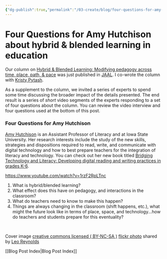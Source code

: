 ```yaml
---
{"dg-publish":true,"permalink":"/03-create/blog/four-questions-for-amy-hutchison-about-hybrid-and-blended-learning-in-education/","title":"Four Questions for Amy Hutchison about hybrid & blended learning in education","tags":["blended-learning","hybrid-learning","jaal"]}
---
```


# Four Questions for Amy Hutchison about hybrid & blended learning in education

Our column on [Hybrid & Blended Learning: Modifying pedagogy across time, place, path, & pace](http://wiobyrne.com/hybrid-blended-learning-modifying-pedagogy-across-time-place-path-and-pace/) was just published in [JAAL](http://onlinelibrary.wiley.com/doi/10.1002/jaal.463/abstract). I co-wrote the column with [Kristy Pytash](https://twitter.com/kpytash).

As a supplement to the column, we invited a series of experts to spend some time discussing the broader impact of the details presented. The end result is a series of _short_ video segments of the experts responding to a set of four questions about the column. You can review the video interview and four questions used at the bottom of this post.

### Four Questions for Amy Hutchison

[Amy Hutchison](https://twitter.com/HutchisonAmy) is an Assistant Professor of Literacy and at Iowa State University. Her research interests include the study of the new skills, strategies and dispositions required to read, write, and communicate with digital technology and how to best prepare teachers for the integration of literacy and technology. You can check out her new book titled [Bridging Technology and Literacy: Developing digital reading and writing practices in grades K-6](https://rowman.com/ISBN/9781442234956/Bridging-Technology-and-Literacy-Developing-Digital-Reading-and-Writing-Practices-in-Grades-K-6).

https://www.youtube.com/watch?v=1rzF2RpLTnc

1. What is hybrid/blended learning?
2. What effect does this have on pedagogy, and interactions in the classroom?
3. What do teachers need to know to make this happen?
4. Things are always changing in the classroom (shift happens, etc.), what might the future look like in terms of place, space, and technology...how do teachers and students prepare for this eventuality?

 

Cover image [creative commons licensed ( BY-NC-SA )](http://creativecommons.org/licenses/by-nc-sa/2.0/) [flickr photo](http://flickr.com/photos/lwr/13421955434 "Question Mark") shared by [Leo Reynolds](http://flickr.com/people/lwr)

[[Blog Post Index\|Blog Post Index]]